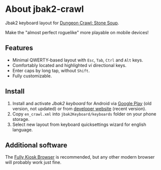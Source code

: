# About jbak2-crawl

Jbak2 keyboard layout for [Dungeon Crawl: Stone Soup](http://https://crawl.develz.org).

Make the "almost perfect roguelike" more playable on mobile devices!

## Features

- Minimal QWERTY-based layout with `Esc`, `Tab`, `Ctrl` and `Alt` keys.
- Comfortably located and highlighted *vi* directional keys.
- Enter caps by long tap, without `Shift`.
- Fully customizable.

## Install

1. Install and activate *Jbak2 keyboard* for Android via [Google Play](https://play.google.com/store/apps/details?id=com.jbak2.JbakKeyboard) (old version, not updated) or from [developer website](https://jbak2.ucoz.net/load/) (recent version).
2. Copy `en_crawl.xml` into `jbak2Keyboard/keyboards` folder on your phone storage.
3. Select new layout from keyboard quicksettings wizard for english language.

## Additional software

The [Fully Kiosk Browser](https://play.google.com/store/apps/details?id=de.ozerov.fully&gl=US) is recommended, but any other modern browser will probably work just fine.
